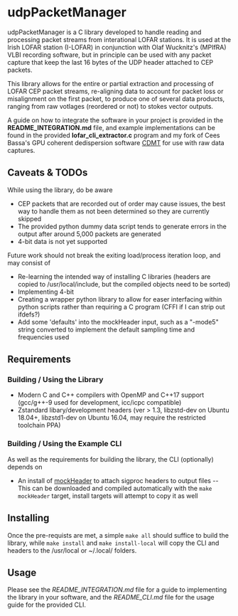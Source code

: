 udpPacketManager
================

udpPacketManager is a C library developed to handle reading and processing packet streams from interational LOFAR stations. It is used at the Irish LOFAR station (I-LOFAR) in conjunction with Olaf Wucknitz's (MPIfRA) VLBI recording software, but in principle can be used with any packet capture that keep the last 16 bytes of the UDP header attached to CEP packets.

This library allows for the entire or partial extraction and processing of LOFAR CEP packet streams, re-aligning data to account for packet loss or misalignment on the first packet, to produce one of several data products, ranging from raw votlages (reordered or not) to stokes vector outputs.

A guide on how to integrate the software in your project is provided in the **README_INTEGRATION.md** file, and example implementations can be found in the provided **lofar_cli_extractor.c** program and my fork of Cees Bassa's GPU coherent dedispersion software [CDMT](https://github.com/David-McKenna/cdmt) for use with raw data captures.

Caveats & TODOs
-------

While using the library, do be aware
- CEP packets that are recorded out of order may cause issues, the best way to handle them as not been determined so they are currently skipped
- The provided python dummy data script tends to generate errors in the output after around 5,000 packets are generated
- 4-bit data is not yet supported

Future work should not break the exiting load/process iteration loop, and may consist of
- Re-learning the intended way of installing C libraries (headers are copied to /usr/local/include, but the compiled objects need to be sorted)
- Implementing 4-bit
- Creating a wrapper python library to allow for easer interfacing within python scripts rather than requiring a C program (CFFI if I can strip out ifdefs?)
- Add some 'defaults' into the mockHeader input, such as a "-mode5" string converted to implement the default sampling time and frequencies used

Requirements
------------

### Building / Using the Library
- Modern C and C++ compilers with OpenMP and C++17 support (gcc/g++-9 used for development, icc/icpc compatible)
- Zstandard libary/development headers (ver > 1.3, libzstd-dev on Ubuntu 18.04+, libzstd1-dev on Ubuntu 16.04, may require the restricted toolchain PPA)

### Building / Using the Example CLI
As well as the requirements for building the library, the CLI (optionally) depends on
- An install of [mockHeader](https://github.com/David-McKenna/mockHeader) to attach sigproc headers to output files
-- This can be downloaded and compiled automatically with the `make mockHeader` target, install targets will attempt to copy it as well


Installing
----------
Once the pre-requists are met, a simple `make all` should suffice to build the library, while `make install` and `make install-local` will copy the CLI and headers to the /usr/local or \~/.local/ folders. 


Usage
-----
Please see the *README_INTEGRATION.md* file for a guide to implementing the library in your software, and the *README_CLI.md* file for the usage guide for the provided CLI.